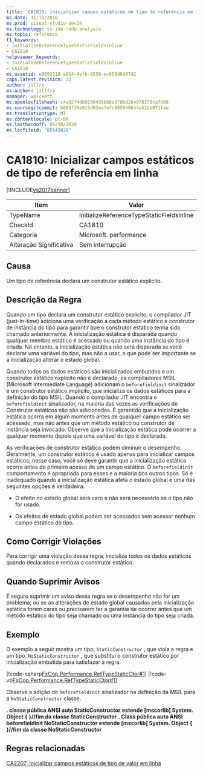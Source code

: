 ```yaml
---
title: 'CA1810: inicializar campos estáticos de tipo de referência em linha | Microsoft Docs'
ms.date: 11/15/2016
ms.prod: visual-studio-dev14
ms.technology: vs-ide-code-analysis
ms.topic: reference
f1_keywords:
- InitializeReferenceTypeStaticFieldsInline
- CA1810
helpviewer_keywords:
- InitializeReferenceTypeStaticFieldsInline
- CA1810
ms.assetid: e9693118-a914-4efb-9550-ec659d8d97d2
caps.latest.revision: 23
author: jillre
ms.author: jillfra
manager: wpickett
ms.openlocfilehash: c4ad2f4db9290430bb8a378bd264078370ca7b66
ms.sourcegitcommit: b885f26e015d03eafe7c885040644a52bb071fae
ms.translationtype: MT
ms.contentlocale: pt-BR
ms.lasthandoff: 06/30/2020
ms.locfileid: "85543826"
---
```

# <a name="ca1810-initialize-reference-type-static-fields-inline"></a>CA1810: Inicializar campos estáticos de tipo de referência em linha
[!INCLUDE[vs2017banner](../includes/vs2017banner.md)]

|Item|Valor|
|-|-|
|TypeName|InitializeReferenceTypeStaticFieldsInline|
|CheckId|CA1810|
|Categoria|Microsoft. performance|
|Alteração Significativa|Sem interrupção|

## <a name="cause"></a>Causa
 Um tipo de referência declara um construtor estático explícito.

## <a name="rule-description"></a>Descrição da Regra
 Quando um tipo declara um construtor estático explícito, o compilador JIT (just-in-time) adiciona uma verificação a cada método estático e construtor de instância do tipo para garantir que o construtor estático tenha sido chamado anteriormente. A inicialização estática é disparada quando qualquer membro estático é acessado ou quando uma instância do tipo é criada. No entanto, a inicialização estática não será disparada se você declarar uma variável do tipo, mas não a usar, o que pode ser importante se a inicialização alterar o estado global.

 Quando todos os dados estáticos são inicializados embutidos e um construtor estático explícito não é declarado, os compiladores MSIL (Microsoft Intermediate Language) adicionam o `beforefieldinit` sinalizador e um construtor estático implícito, que inicializa os dados estáticos para a definição do tipo MSIL. Quando o compilador JIT encontra o `beforefieldinit` sinalizador, na maioria das vezes as verificações de Construtor estáticos não são adicionadas. É garantido que a inicialização estática ocorra em algum momento antes de qualquer campo estático ser acessado, mas não antes que um método estático ou construtor de instância seja invocado. Observe que a inicialização estática pode ocorrer a qualquer momento depois que uma variável do tipo é declarada.

 As verificações de construtor estático podem diminuir o desempenho. Geralmente, um construtor estático é usado apenas para inicializar campos estáticos; nesse caso, você só deve garantir que a inicialização estática ocorra antes do primeiro acesso de um campo estático. O `beforefieldinit` comportamento é apropriado para esses e a maioria dos outros tipos. Só é inadequado quando a inicialização estática afeta o estado global e uma das seguintes opções é verdadeira:

- O efeito no estado global será caro e não será necessário se o tipo não for usado.

- Os efeitos de estado global podem ser acessados sem acessar nenhum campo estático do tipo.

## <a name="how-to-fix-violations"></a>Como Corrigir Violações
 Para corrigir uma violação dessa regra, inicialize todos os dados estáticos quando declarados e remova o construtor estático.

## <a name="when-to-suppress-warnings"></a>Quando Suprimir Avisos
 É seguro suprimir um aviso dessa regra se o desempenho não for um problema; ou se as alterações de estado global causadas pela inicialização estática forem caras ou precisarem ter a garantia de ocorrer antes que um método estático do tipo seja chamado ou uma instância do tipo seja criada.

## <a name="example"></a>Exemplo
 O exemplo a seguir mostra um tipo, `StaticConstructor` , que viola a regra e um tipo, `NoStaticConstructor` , que substitui o construtor estático por inicialização embutida para satisfazer a regra.

 [!code-csharp[FxCop.Performance.RefTypeStaticCtor#1](../snippets/csharp/VS_Snippets_CodeAnalysis/FxCop.Performance.RefTypeStaticCtor/cs/FxCop.Performance.RefTypeStaticCtor.cs#1)]
 [!code-vb[FxCop.Performance.RefTypeStaticCtor#1](../snippets/visualbasic/VS_Snippets_CodeAnalysis/FxCop.Performance.RefTypeStaticCtor/vb/FxCop.Performance.RefTypeStaticCtor.vb#1)]

 Observe a adição do `beforefieldinit` sinalizador na definição da MSIL para a `NoStaticConstructor` classe.

 **. classe pública ANSI auto StaticConstructor** **estende [mscorlib] System. Object** 
 **{** 
 **}//fim da classe StaticConstructor** 
 **. Class pública auto ANSI beforefieldinit NoStaticConstructor** **estende [mscorlib] System. Object** 
 **{** 
 **}//fim da classe NoStaticConstructor**
## <a name="related-rules"></a>Regras relacionadas
 [CA2207: Inicializar campos estáticos de tipo de valor em linha](../code-quality/ca2207-initialize-value-type-static-fields-inline.md)
